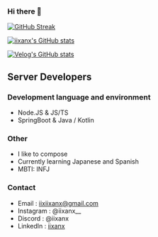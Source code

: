 ### Hi there 👋

[![GitHub Streak](https://streak-stats.demolab.com?user=iixanx&theme=prussian&hide_border=true&date_format=M%20j%5B%2C%20Y%5D&card_width=700)](https://git.io/streak-stats)

[![iixanx's GitHub stats](https://github-readme-stats.vercel.app/api?username=iixanx&theme=tokyonight)](https://github.com/anuraghazra/github-readme-stats)

[![Velog's GitHub stats](https://velog-readme-stats.vercel.app/api?name=iixanx)](https://github.com/eungyeole/velog-readme-stats)

## Server Developers

### Development language and environment
  - Node.JS & JS/TS
  - SpringBoot & Java / Kotlin

### Other
  - I like to compose
  - Currently learning Japanese and Spanish
  - MBTI: INFJ

### Contact
  - Email : iixiixanx@gmail.com
  - Instagram : @iixanx__
  - Discord : @iixanx
  - LinkedIn : [iixanx](https://www.linkedin.com/in/iixanx/)
